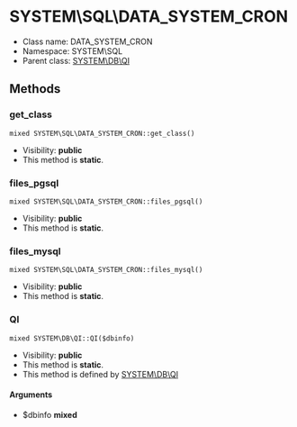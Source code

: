 SYSTEM\SQL\DATA_SYSTEM_CRON
===============






* Class name: DATA_SYSTEM_CRON
* Namespace: SYSTEM\SQL
* Parent class: [SYSTEM\DB\QI](SYSTEM-DB-QI)







Methods
-------


### get_class

    mixed SYSTEM\SQL\DATA_SYSTEM_CRON::get_class()





* Visibility: **public**
* This method is **static**.




### files_pgsql

    mixed SYSTEM\SQL\DATA_SYSTEM_CRON::files_pgsql()





* Visibility: **public**
* This method is **static**.




### files_mysql

    mixed SYSTEM\SQL\DATA_SYSTEM_CRON::files_mysql()





* Visibility: **public**
* This method is **static**.




### QI

    mixed SYSTEM\DB\QI::QI($dbinfo)





* Visibility: **public**
* This method is **static**.
* This method is defined by [SYSTEM\DB\QI](SYSTEM-DB-QI)


#### Arguments
* $dbinfo **mixed**



